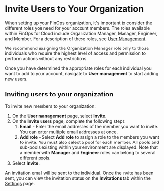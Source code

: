 # Invite Users to Your Organization

When setting up your FinOps organization, it's important to consider the different roles you need for your account members. The roles available within FinOps for Cloud include Organization Manager, Manager, Engineer, and Member. For a description of these roles, see [User Management](../../system/user-management.md).

We recommend assigning the Organization Manager role only to those individuals who require the highest level of access and permission to perform actions without any restrictions.

Once you have determined the appropriate roles for each individual you want to add to your account, navigate to **User management** to start adding new users.&#x20;

## Inviting users to your organization

To invite new members to your organization:

1. On the **User management** page, select **Invite**.
2. On the **Invite users** page, complete the following steps:
   1. **Email** - Enter the email addresses of the member you want to invite. You can enter multiple email addresses at once.
   2. **Add role** - Select **Add role** to assign a role to the members you want to invite. You must also select a pool for each member. All pools and sub-pools existing within your environment are displayed. Note that a member with **Manager** and **Engineer** roles can belong to several different pools.
3. Select **Invite**.

An invitation email will be sent to the individual. Once the invite has been sent, you can view the invitation status on the **Invitations** tab within the [Settings](../../system/settings.md) page.
